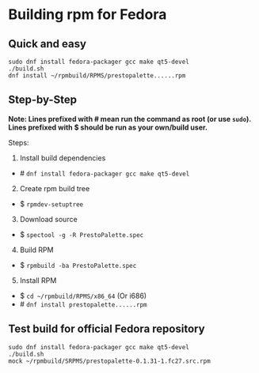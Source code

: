 # Building rpm for Fedora

## Quick and easy

```
sudo dnf install fedora-packager gcc make qt5-devel
./build.sh
dnf install ~/rpmbuild/RPMS/prestopalette......rpm
```

## Step-by-Step 

**Note: Lines prefixed with \# mean run the command as root (or use `sudo`). Lines prefixed with $ should be run as your own/build user.**

Steps:

1. Install build dependencies

  * \# `dnf install fedora-packager gcc make qt5-devel`

2. Create rpm build tree

  * $ `rpmdev-setuptree`

3. Download source

  * $ `spectool -g -R PrestoPalette.spec`

4. Build RPM

  * $ `rpmbuild -ba PrestoPalette.spec`

5. Install RPM

  * $ `cd ~/rpmbuild/RPMS/x86_64`  (Or i686)
  * \# `dnf install prestopalette......rpm`

## Test build for official Fedora repository

```
sudo dnf install fedora-packager gcc make qt5-devel
./build.sh
mock ~/rpmbuild/SRPMS/prestopalette-0.1.31-1.fc27.src.rpm
```
